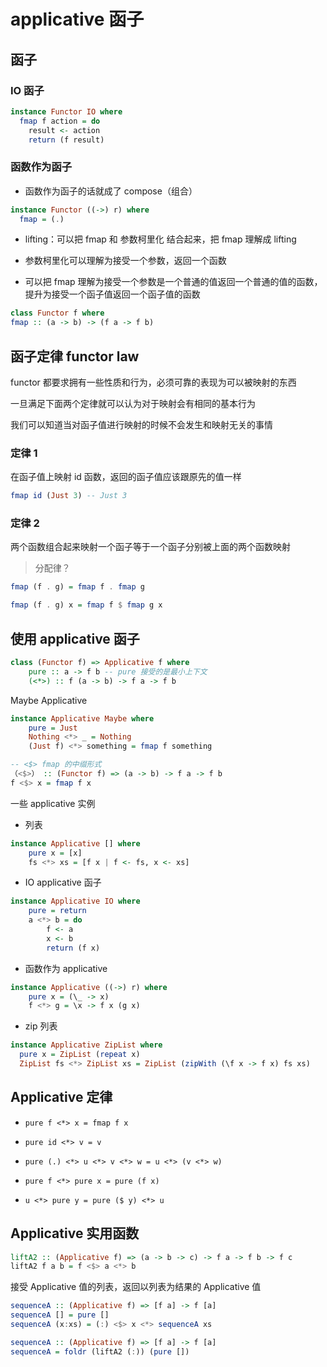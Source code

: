 # applicative 函子

## 函子

### IO 函子

```haskell
instance Functor IO where
  fmap f action = do
    result <- action
    return (f result)
```

### 函数作为函子

- 函数作为函子的话就成了 compose（组合）

```haskell
instance Functor ((->) r) where
  fmap = (.)
```

- lifting：可以把 fmap 和 参数柯里化 结合起来，把 fmap 理解成 lifting

- 参数柯里化可以理解为接受一个参数，返回一个函数

- 可以把 fmap 理解为接受一个参数是一个普通的值返回一个普通的值的函数，提升为接受一个函子值返回一个函子值的函数

```haskell
class Functor f where
fmap :: (a -> b) -> (f a -> f b)
```

## 函子定律 functor law

functor 都要求拥有一些性质和行为，必须可靠的表现为可以被映射的东西

一旦满足下面两个定律就可以认为对于映射会有相同的基本行为

我们可以知道当对函子值进行映射的时候不会发生和映射无关的事情

### 定律 1

在函子值上映射 id 函数，返回的函子值应该跟原先的值一样

```haskell
fmap id (Just 3) -- Just 3
```

### 定律 2

两个函数组合起来映射一个函子等于一个函子分别被上面的两个函数映射

> 分配律？

```haskell
fmap (f . g) = fmap f . fmap g

fmap (f . g) x = fmap f $ fmap g x
```

## 使用 applicative 函子

```haskell
class (Functor f) => Applicative f where
    pure :: a -> f b -- pure 接受的是最小上下文
    (<*>) :: f (a -> b) -> f a -> f b
```

Maybe Applicative

```haskell
instance Applicative Maybe where
    pure = Just
    Nothing <*> _ = Nothing
    (Just f) <*> something = fmap f something
```

```haskell
-- <$> fmap 的中缀形式
（<$>） :: (Functor f) => (a -> b) -> f a -> f b
f <$> x = fmap f x
```

一些 applicative 实例

- 列表

```haskell
instance Applicative [] where
    pure x = [x]
    fs <*> xs = [f x | f <- fs, x <- xs]
```

- IO applicative 函子

```haskell
instance Applicative IO where
    pure = return
    a <*> b = do
        f <- a
        x <- b
        return (f x)
```

- 函数作为 applicative

```haskell
instance Applicative ((->) r) where
    pure x = (\_ -> x)
    f <*> g = \x -> f x (g x)
```

- zip 列表

```haskell
instance Applicative ZipList where
  pure x = ZipList (repeat x)
  ZipList fs <*> ZipList xs = ZipList (zipWith (\f x -> f x) fs xs)
```

## Applicative 定律

- `pure f <*> x = fmap f x`

- `pure id <*> v = v`

- `pure (.) <*> u <*> v <*> w = u <*> (v <*> w)`

- `pure f <*> pure x = pure (f x)`

- `u <*> pure y = pure ($ y) <*> u`

## Applicative 实用函数

```haskell
liftA2 :: (Applicative f) => (a -> b -> c) -> f a -> f b -> f c
liftA2 f a b = f <$> a <*> b
```

接受 Applicative 值的列表，返回以列表为结果的 Applicative 值

```haskell
sequenceA :: (Applicative f) => [f a] -> f [a]
sequenceA [] = pure []
sequenceA (x:xs) = (:) <$> x <*> sequenceA xs
```

```haskell
sequenceA :: (Applicative f) => [f a] -> f [a]
sequenceA = foldr (liftA2 (:)) (pure [])
```